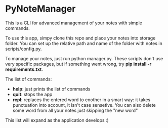 # PyNoteManager
This is a CLI for advanced management of your notes with simple commands.

To use this app, simpy clone this repo and place your notes into storage folder. You can set up the relative path and name of the folder with notes in scripts/config.py.

To manage your notes, just run python manager.py. These scripts don't use very specific packages, but if something went wrong, try **pip install -r requirements.txt**.

The list of commands:
- **help**: just prints the list of commands
- **quit**: stops the app
- **repl**: replaces the entered word to enother in a smart way: it takes punctuation into account, it isn't case sensetive. You can also delete some word from all your notes just skipping the "new word"

This list will expand as the application develops :)
